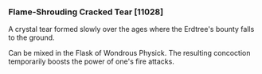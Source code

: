 ### Flame-Shrouding Cracked Tear [11028]

A crystal tear formed slowly over the ages where the Erdtree's bounty falls to the ground.

Can be mixed in the Flask of Wondrous Physick. The resulting concoction temporarily boosts the power of one's fire attacks.